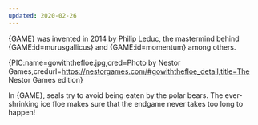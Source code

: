 ```yaml
---
updated: 2020-02-26
---
```


{GAME} was invented in 2014 by Philip Leduc, the mastermind behind {GAME:id=murusgallicus} and {GAME:id=momentum} among others.

{PIC:name=gowiththefloe.jpg,cred=Photo by Nestor Games,credurl=https://nestorgames.com/#gowiththefloe_detail,title=The Nestor Games edition}

In {GAME}, seals try to avoid being eaten by the polar bears. The ever-shrinking ice floe makes sure that the endgame never takes too long to happen!
